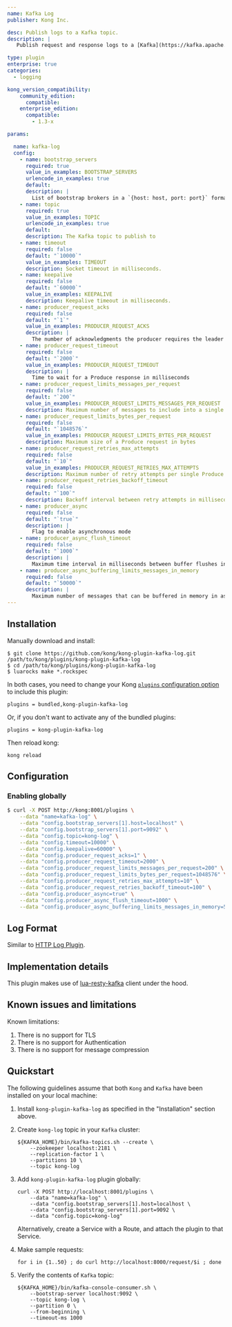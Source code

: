 ```yaml
---
name: Kafka Log
publisher: Kong Inc.

desc: Publish logs to a Kafka topic.
description: |
   Publish request and response logs to a [Kafka](https://kafka.apache.org/) topic.

type: plugin
enterprise: true
categories:
  - logging

kong_version_compatibility:
    community_edition:
      compatible:
    enterprise_edition:
      compatible:
        - 1.3-x

params:

  name: kafka-log
  config:
    - name: bootstrap_servers
      required: true
      value_in_examples: BOOTSTRAP_SERVERS
      urlencode_in_examples: true
      default:
      description: | 
        List of bootstrap brokers in a `{host: host, port: port}` format.
    - name: topic
      required: true
      value_in_examples: TOPIC
      urlencode_in_examples: true
      default:
      description: The Kafka topic to publish to
    - name: timeout
      required: false
      default: "`10000`"
      value_in_examples: TIMEOUT
      description: Socket timeout in milliseconds.
    - name: keepalive
      required: false
      default: "`60000`"
      value_in_examples: KEEPALIVE
      description: Keepalive timeout in milliseconds.
    - name: producer_request_acks
      required: false
      default: "`1`"
      value_in_examples: PRODUCER_REQUEST_ACKS
      description: |
        The number of acknowledgments the producer requires the leader to have received before considering a request complete. Allowed values: 0 for no acknowledgments, 1 for only the leader, and -1 for the full ISR
    - name: producer_request_timeout
      required: false
      default: "`2000`"
      value_in_examples: PRODUCER_REQUEST_TIMEOUT
      description: |
        Time to wait for a Produce response in milliseconds
    - name: producer_request_limits_messages_per_request
      required: false
      default: "`200`"
      value_in_examples: PRODUCER_REQUEST_LIMITS_MESSAGES_PER_REQUEST
      description: Maximum number of messages to include into a single Produce request
    - name: producer_request_limits_bytes_per_request
      required: false
      default: "`1048576`"
      value_in_examples: PRODUCER_REQUEST_LIMITS_BYTES_PER_REQUEST
      description: Maximum size of a Produce request in bytes
    - name: producer_request_retries_max_attempts
      required: false
      default: "`10`"
      value_in_examples: PRODUCER_REQUEST_RETRIES_MAX_ATTEMPTS
      description: Maximum number of retry attempts per single Produce request
    - name: producer_request_retries_backoff_timeout
      required: false
      default: "`100`"
      description: Backoff interval between retry attempts in milliseconds.
    - name: producer_async
      required: false
      default: "`true`"
      description: |
        Flag to enable asynchronous mode
    - name: producer_async_flush_timeout
      required: false
      default: "`1000`"
      description: |
        Maximum time interval in milliseconds between buffer flushes in asynchronous mode.
    - name: producer_async_buffering_limits_messages_in_memory
      required: false
      default: "`50000`"
      description: |
        Maximum number of messages that can be buffered in memory in asynchronous mode.
---
```


## Installation

Manually download and install:
```
$ git clone https://github.com/kong/kong-plugin-kafka-log.git /path/to/kong/plugins/kong-plugin-kafka-log
$ cd /path/to/kong/plugins/kong-plugin-kafka-log
$ luarocks make *.rockspec
```

In both cases, you need to change your Kong [`plugins` configuration option](https://docs.konghq.com/1.3.x/configuration/#plugins)
to include this plugin:

```
plugins = bundled,kong-plugin-kafka-log
```

Or, if you don't want to activate any of the bundled plugins:

```
plugins = kong-plugin-kafka-log
```

Then reload kong:

```
kong reload
```

## Configuration

### Enabling globally

```bash
$ curl -X POST http://kong:8001/plugins \
    --data "name=kafka-log" \
    --data "config.bootstrap_servers[1].host=localhost" \
    --data "config.bootstrap_servers[1].port=9092" \
    --data "config.topic=kong-log" \
    --data "config.timeout=10000" \
    --data "config.keepalive=60000" \
    --data "config.producer_request_acks=1" \
    --data "config.producer_request_timeout=2000" \
    --data "config.producer_request_limits_messages_per_request=200" \
    --data "config.producer_request_limits_bytes_per_request=1048576" \
    --data "config.producer_request_retries_max_attempts=10" \
    --data "config.producer_request_retries_backoff_timeout=100" \
    --data "config.producer_async=true" \
    --data "config.producer_async_flush_timeout=1000" \
    --data "config.producer_async_buffering_limits_messages_in_memory=50000"
```

## Log Format

Similar to [HTTP Log Plugin](https://docs.konghq.com/hub/kong-inc/http-log#log-format).

## Implementation details

This plugin makes use of [lua-resty-kafka](https://github.com/doujiang24/lua-resty-kafka) client under the hood.

## Known issues and limitations

Known limitations:

1. There is no support for TLS
2. There is no support for Authentication
3. There is no support for message compression

## Quickstart

The following guidelines assume that both `Kong` and `Kafka` have been installed on your local machine:

1. Install `kong-plugin-kafka-log` as specified in the "Installation" section above.

2. Create `kong-log` topic in your `Kafka` cluster:

    ```
    ${KAFKA_HOME}/bin/kafka-topics.sh --create \
        --zookeeper localhost:2181 \
        --replication-factor 1 \
        --partitions 10 \
        --topic kong-log
    ```

3. Add `kong-plugin-kafka-log` plugin globally:

    ```
    curl -X POST http://localhost:8001/plugins \
        --data "name=kafka-log" \
        --data "config.bootstrap_servers[1].host=localhost \
        --data "config.bootstrap_servers[1].port=9092 \
        --data "config.topic=kong-log"
    ```

    Alternatively, create a Service with a Route, and attach the plugin to that Service.

4. Make sample requests:

    ```
    for i in {1..50} ; do curl http://localhost:8000/request/$i ; done
    ```

5. Verify the contents of `Kafka` topic:

    ```
    ${KAFKA_HOME}/bin/kafka-console-consumer.sh \
        --bootstrap-server localhost:9092 \
        --topic kong-log \
        --partition 0 \
        --from-beginning \
        --timeout-ms 1000
    ```

[badge-travis-url]: https://travis-ci.com/Kong/kong-plugin-kafka-log/branches
[badge-travis-image]: https://travis-ci.com/Kong/kong-plugin-kafka-log.svg?token=BfzyBZDa3icGPsKGmBHb&branch=master
